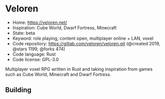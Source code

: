 # Veloren

- Home: https://veloren.net/
- Inspiration: Cube World, Dwarf Fortress, Minecraft
- State: beta
- Keyword: role playing, content open, multiplayer online + LAN, voxel
- Code repository: https://gitlab.com/veloren/veloren.git (@created 2019, @stars 1199, @forks 474)
- Code language: Rust
- Code license: GPL-3.0

Multiplayer voxel RPG written in Rust and taking inspiration from games such as Cube World, Minecraft and Dwarf Fortress.

## Building
